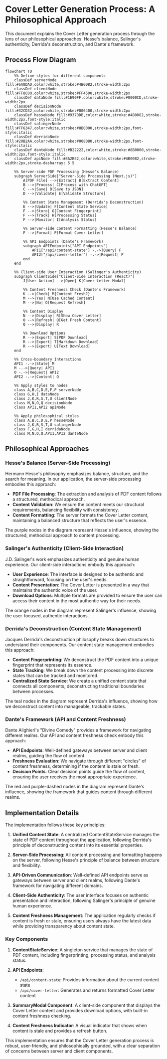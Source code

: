 # Cover Letter Generation Process: A Philosophical Approach

This document explains the Cover Letter generation process through the lens of our philosophical approaches: Hesse's balance, Salinger's authenticity, Derrida's deconstruction, and Dante's framework.

## Process Flow Diagram

```mermaid
flowchart TD
    %% Define styles for different components
    classDef serverNode fill:#6A0DAD,color:white,stroke:#4B0082,stroke-width:2px
    classDef clientNode fill:#FF8C00,color:white,stroke:#FF4500,stroke-width:2px
    classDef dataNode fill:#1E90FF,color:white,stroke:#0000CD,stroke-width:2px
    classDef decisionNode fill:#32CD32,color:white,stroke:#006400,stroke-width:2px
    classDef hesseNode fill:#9370DB,color:white,stroke:#4B0082,stroke-width:2px,font-style:italic
    classDef salingerNode fill:#FF6347,color:white,stroke:#8B0000,stroke-width:2px,font-style:italic
    classDef derridaNode fill:#20B2AA,color:white,stroke:#008080,stroke-width:2px,font-style:italic
    classDef danteNode fill:#B22222,color:white,stroke:#8B0000,stroke-width:2px,font-style:italic
    classDef apiNode fill:#8A2BE2,color:white,stroke:#4B0082,stroke-width:2px,stroke-dasharray: 5 5

    %% Server-side PDF Processing (Hesse's Balance)
    subgraph ServerSide["Server-Side Processing (Next.js)"]
        A[PDF File] -->|Extract| B[Extract Content]
        B -->|Process| C[Process with ChatGPT]
        C -->|Save| D[Save to JSON]
        D -->|Validate| E[Validate Structure]

        %% Content State Management (Derrida's Deconstruction)
        E -->|Update| F[Content State Service]
        F -->|Store| G[Content Fingerprint]
        F -->|Track| H[Processing Status]
        F -->|Monitor| I[Analysis Status]

        %% Server-side Content Formatting (Hesse's Balance)
        F -->|Format| P[Format Cover Letter]

        %% API Endpoints (Dante's Framework)
        subgraph APIEndpoints["API Endpoints"]
            API1["/api/content-state"] -.->|Query| F
            API2["/api/cover-letter"] -.->|Request| P
        end
    end

    %% Client-side User Interaction (Salinger's Authenticity)
    subgraph ClientSide["Client-Side Interaction (React)"]
        J[User Action] -->|Open| K[Cover Letter Modal]

        %% Content Freshness Check (Dante's Framework)
        K -->|Check| M{Content Fresh?}
        M -->|Yes| N[Use Cached Content]
        M -->|No| O[Request Refresh]

        %% Content Display
        N -->|Display| R[Show Cover Letter]
        O -->|Refresh| Q[Get Fresh Content]
        Q -->|Display| R

        %% Download Options
        R -->|Export| S[PDF Download]
        R -->|Export| T[Markdown Download]
        R -->|Export| U[Text Download]
    end

    %% Cross-boundary Interactions
    API1 -.->|State| M
    M -.->|Query| API1
    O -.->|Request| API2
    API2 -.->|Content| Q

    %% Apply styles to nodes
    class A,B,C,D,E,F,P serverNode
    class G,H,I dataNode
    class J,K,R,S,T,U clientNode
    class M,N,O,Q decisionNode
    class API1,API2 apiNode

    %% Apply philosophical styles
    class A,B,C,D,E,P hesseNode
    class J,K,R,S,T,U salingerNode
    class F,G,H,I derridaNode
    class M,N,O,Q,API1,API2 danteNode
```

## Philosophical Approaches

### Hesse's Balance (Server-Side Processing)

Hermann Hesse's philosophy emphasizes balance, structure, and the search for meaning. In our application, the server-side processing embodies this approach:

- **PDF File Processing**: The extraction and analysis of PDF content follows a structured, methodical approach.
- **Content Validation**: We ensure the content meets our structural requirements, balancing flexibility with consistency.
- **Content Formatting**: The server formats the Cover Letter content, maintaining a balanced structure that reflects the user's essence.

The purple nodes in the diagram represent Hesse's influence, showing the structured, methodical approach to content processing.

### Salinger's Authenticity (Client-Side Interaction)

J.D. Salinger's work emphasizes authenticity and genuine human experience. Our client-side interactions embody this approach:

- **User Experience**: The interface is designed to be authentic and straightforward, focusing on the user's needs.
- **Content Presentation**: The Cover Letter is presented in a way that maintains the authentic voice of the user.
- **Download Options**: Multiple formats are provided to ensure the user can access their content in the most authentic way for their needs.

The orange nodes in the diagram represent Salinger's influence, showing the user-focused, authentic interactions.

### Derrida's Deconstruction (Content State Management)

Jacques Derrida's deconstruction philosophy breaks down structures to understand their components. Our content state management embodies this approach:

- **Content Fingerprinting**: We deconstruct the PDF content into a unique fingerprint that represents its essence.
- **State Tracking**: We break down the content processing into discrete states that can be tracked and monitored.
- **Centralized State Service**: We create a unified content state that connects all components, deconstructing traditional boundaries between processes.

The teal nodes in the diagram represent Derrida's influence, showing how we deconstruct content into manageable, trackable states.

### Dante's Framework (API and Content Freshness)

Dante Alighieri's "Divine Comedy" provides a framework for navigating different realms. Our API and content freshness check embody this approach:

- **API Endpoints**: Well-defined gateways between server and client realms, guiding the flow of content.
- **Freshness Evaluation**: We navigate through different "circles" of content freshness, determining if the content is stale or fresh.
- **Decision Points**: Clear decision points guide the flow of content, ensuring the user receives the most appropriate experience.

The red and purple-dashed nodes in the diagram represent Dante's influence, showing the framework that guides content through different realms.

## Implementation Details

The implementation follows these key principles:

1. **Unified Content State**: A centralized ContentStateService manages the state of PDF content throughout the application, following Derrida's principle of deconstructing content into its essential properties.

2. **Server-Side Processing**: All content processing and formatting happens on the server, following Hesse's principle of balance between structure and flexibility.

3. **API-Driven Communication**: Well-defined API endpoints serve as gateways between server and client realms, following Dante's framework for navigating different domains.

4. **Client-Side Authenticity**: The user interface focuses on authentic presentation and interaction, following Salinger's principle of genuine human experience.

5. **Content Freshness Management**: The application regularly checks if content is fresh or stale, ensuring users always have the latest data while providing transparency about content state.

### Key Components

1. **ContentStateService**: A singleton service that manages the state of PDF content, including fingerprinting, processing status, and analysis status.

2. **API Endpoints**:
   - `/api/content-state`: Provides information about the current content state
   - `/api/cover-letter`: Generates and returns formatted Cover Letter content

3. **SummaryModal Component**: A client-side component that displays the Cover Letter content and provides download options, with built-in content freshness checking.

4. **Content Freshness Indicator**: A visual indicator that shows when content is stale and provides a refresh button.

This implementation ensures that the Cover Letter generation process is robust, user-friendly, and philosophically grounded, with a clear separation of concerns between server and client components.
